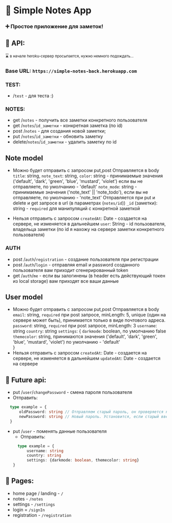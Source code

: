 # 📝 Simple Notes App

### ➕ Простое приложение для заметок!

## 🔗 API:

⌛ <small>в начале heroku-сервер просыпается, нужно немного подождать...</small>

### Base URL: `https://simple-notes-back.herokuapp.com`

### TEST:
* /`test` - для теста :)
### NOTES:
* get   /`notes` - получить все заметки конкретного пользователя
* get   /`notes`/`id_заметки` - конкретная заметка (по id)
* post  /`notes` - для создания новой заметки;
* put   /`notes`/`id_заметки` - обновить заметку
* delete/`notes`/`id_заметки` - удалить заметку по id

## Note model
  * Можно будет отправить с запросом put,post
  Отправляется в body
  `title`: string,
  `note_text`: string,
  `color`: string - принимаемые значения ('default', 'dark', 'green', 'blue', 'mustard', 'violet')
              если вы не отправляете, по умолчанию - 'default'
  `note_mode`: string - принимаемые значения ('note_text' || 'note_todo'), 
              если вы не отправляете, по умолчанию - 'note_text'
  Отправляется при put и delete и get запросе в url (в параметрах (`notes/id`))
  `_id` (заметки): string - `required` для манипуляций с конкретной заметкой
              
  * Нельзя отправить с запросом
  `createdAt`: Date - создается на сервере, не изменяется в дальнейшем
  `user`: String - id пользователя, владельца заметки (по id я нахожу на сервере заметки конкретного пользователя)

### AUTH
* post  /`auth`/`registration` - создание пользователя при регистрации
* post  /`auth`/`login` - отправляя email и password созданного пользователя вам приходит сгенерированный token
* get   /`auth`/`me` - если вы залогинены (в header есть действующий токен из local storage) вам приходят все ваши данные

## User model
  * Можно будет отправить с запросом put,post
  Отправляется в body
  `email`: string, `required` при post запросе, minLength: 5, unique (один на сервере может быть), принимается только в виде почтового адреса.
  `password`: string, `required` при post запросе, minLength: 3
  `username`: string
  `country`: string
  `settings`: {
    `darkmode`: boolean, по умолчанию false
    `themecolor`: string, принимаются значения ('default', 'dark', 'green', 'blue', 'mustard', 'violet')
                        по умолчанию - 'default'  
  }
  * Нельзя отправить с запросом
  `createdAt`: Date - создается на сервере, не изменяется в дальнейшем
  `updatedAt`: Date - создается на сервере


## 📃 Future api:
* put  /`user`/`changePassword` - смена пароля пользователя
 * Отправить:
  ```typescript
    type example = {
        oldPassword: string // Отправляем старый пароль, он проверяется на беке
        newPassword: string // Новый пароль. Установится, если старый введене правильно
    }     
  ```
* put /`user` - поменять данные пользователя
    * Отправить:
  ```typescript
    type example = {
        username: string
        country: string
        settings: {darkmode: boolean, themecolor: string}
  }
  ```
## 📃 Pages:

* home page / landing - `/`
* notes - `/notes`
* settings - `/settings`
* login = `/signIn`
* registration - `/registration`

 
  